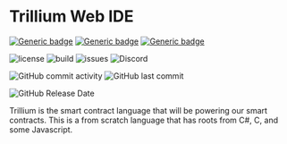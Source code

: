 # Trillium Web IDE

[![Generic badge](https://img.shields.io/badge/IDE-VS2022-blue.svg)](https://shields.io/)
[![Generic badge](https://img.shields.io/badge/C%23-10%2E0-blue.svg)](https://shields.io/)
[![Generic badge](https://img.shields.io/badge/%2ENet%20Core-6%2E0-blue.svg)](https://shields.io/)

![license](https://img.shields.io/github/license/ReserveBlockIO/TrilliumWebIDE)
![build](https://img.shields.io/github/workflow/status/ReserveBlockIO/TrilliumWebIDE/.NET)
![issues](https://img.shields.io/github/issues/ReserveBlockIO/TrilliumWebIDE)
![Discord](https://img.shields.io/discord/917499597692211260?label=discord)

![GitHub commit activity](https://img.shields.io/github/commit-activity/m/ReserveBlockIO/TrilliumWebIDE)
![GitHub last commit](https://img.shields.io/github/last-commit/ReserveBlockIO/TrilliumWebIDE)

![GitHub Release Date](https://img.shields.io/github/release-date/ReserveBlockIO/TrilliumWebIDE)

Trillium is the smart contract language that will be powering our smart contracts. This is a from scratch language that has roots from C#, C, and some Javascript.
